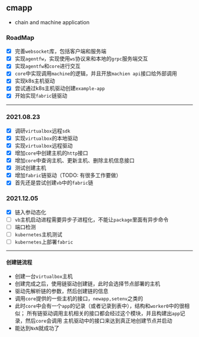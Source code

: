cmapp
---

* chain and machine application

### RoadMap

- [x] 完善`websocket`库，包括客户端和服务端
- [x] 实现`agentfw`，实现使用`ws`协议来和本地的`grpc`服务端交互
- [x] 实现`agentfw`和`core`进行交互
- [x] `core`中实现调用`machine`的逻辑，并且开放`machien api`接口给外部调用
- [x] 实现k8s主机驱动
- [x] 尝试通过k8s主机驱动创建`example-app`
- [x] 开始实现`fabric`链驱动
----

### 2021.08.23
- [x] 调研`virtualbox`远程`sdk`
- [x] 实现`virtualbox`的本地驱动
- [x] 实现`virtualbox`远程驱动 
- [x] 增加`core`中创建主机的`http`接口
- [x] 增加`core`中查询主机、更新主机、删除主机信息接口
- [x] 测试创建主机
- [x] 增加`fabric`链驱动（TODO: 有很多工作要做）
- [x] 首先还是尝试创建`vb`中的`fabric`链

### 2021.12.05
- [x] 链入参动态化
- [ ] `vb`主机启动进程需要异步子进程化，不能让`package`里面有异步命令
- [ ] 端口检测
- [ ] `kubernetes`主机测试
- [ ] `kubernetes`上部署`fabric`

-----
#### 创建链流程
* 创建一台`virtualbox`主机
* 创建完成之后，使用链驱动创建链，此时会选择节点部署的主机
* 驱动先解析链的参数，然后创建链的信息
* 调用`core`提供的一些主机的接口，`newapp,setenv`之类的
* 此时`core`中会有一个`app`的记录（或者记录到表中），结构和`worker0`中的很相似；
  所有链驱动调用主机相关的接口都会经过这个模块，并且构建出`app`记录，然后`core`会调用
  主机驱动中的接口来达到真正地创建节点并启动
* 能达到`NxN`就成功了

